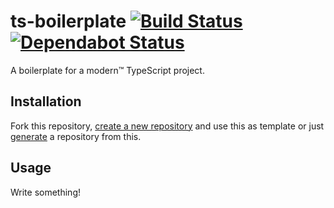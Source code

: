 # ts-boilerplate [![Build Status](https://action-badges.now.sh/ffflorian/ts-boilerplate)](https://github.com/ffflorian/ts-boilerplate/actions/) [![Dependabot Status](https://api.dependabot.com/badges/status?host=github&repo=ffflorian/ts-boilerplate)](https://dependabot.com)

A boilerplate for a modern™ TypeScript project.

## Installation

Fork this repository, [create a new repository](https://github.com/new) and use this as template or just [generate](https://github.com/ffflorian/ts-boilerplate/generate) a repository from this.

## Usage

Write something!
